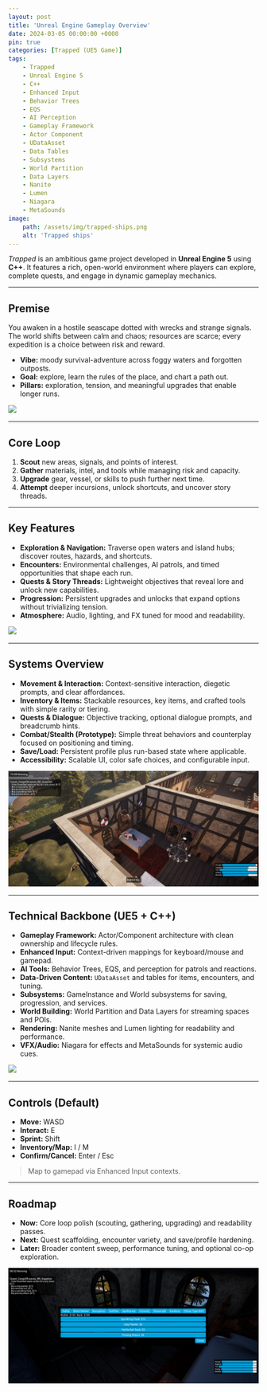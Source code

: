 ```yaml
---
layout: post
title: 'Unreal Engine Gameplay Overview'
date: 2024-03-05 00:00:00 +0000
pin: true
categories: [Trapped (UE5 Game)]
tags:
    - Trapped
    - Unreal Engine 5
    - C++
    - Enhanced Input
    - Behavior Trees
    - EQS
    - AI Perception
    - Gameplay Framework
    - Actor Component
    - UDataAsset
    - Data Tables
    - Subsystems
    - World Partition
    - Data Layers
    - Nanite
    - Lumen
    - Niagara
    - MetaSounds
image:
    path: /assets/img/trapped-ships.png
    alt: 'Trapped ships'
---
```


_Trapped_ is an ambitious game project developed in **Unreal Engine 5** using **C++**. It features a rich, open-world environment where players can explore, complete quests, and engage in dynamic gameplay mechanics.

---

## Premise

You awaken in a hostile seascape dotted with wrecks and strange signals. The world shifts between calm and chaos; resources are scarce; every expedition is a choice between risk and reward.

-   **Vibe:** moody survival-adventure across foggy waters and forgotten outposts.
-   **Goal:** explore, learn the rules of the place, and chart a path out.
-   **Pillars:** exploration, tension, and meaningful upgrades that enable longer runs.

![](/assets/img/trapped-hud.png)

---

## Core Loop

1. **Scout** new areas, signals, and points of interest.
2. **Gather** materials, intel, and tools while managing risk and capacity.
3. **Upgrade** gear, vessel, or skills to push further next time.
4. **Attempt** deeper incursions, unlock shortcuts, and uncover story threads.

---

## Key Features

-   **Exploration & Navigation:** Traverse open waters and island hubs; discover routes, hazards, and shortcuts.
-   **Encounters:** Environmental challenges, AI patrols, and timed opportunities that shape each run.
-   **Quests & Story Threads:** Lightweight objectives that reveal lore and unlock new capabilities.
-   **Progression:** Persistent upgrades and unlocks that expand options without trivializing tension.
-   **Atmosphere:** Audio, lighting, and FX tuned for mood and readability.

![](/assets/img/trapped-hud-2.png)

---

## Systems Overview

-   **Movement & Interaction:** Context-sensitive interaction, diegetic prompts, and clear affordances.
-   **Inventory & Items:** Stackable resources, key items, and crafted tools with simple rarity or tiering.
-   **Quests & Dialogue:** Objective tracking, optional dialogue prompts, and breadcrumb hints.
-   **Combat/Stealth (Prototype):** Simple threat behaviors and counterplay focused on positioning and timing.
-   **Save/Load:** Persistent profile plus run-based state where applicable.
-   **Accessibility:** Scalable UI, color safe choices, and configurable input.

![](/assets/img/trapped-ingame.png)

---

## Technical Backbone (UE5 + C++)

-   **Gameplay Framework:** Actor/Component architecture with clean ownership and lifecycle rules.
-   **Enhanced Input:** Context-driven mappings for keyboard/mouse and gamepad.
-   **AI Tools:** Behavior Trees, EQS, and perception for patrols and reactions.
-   **Data-Driven Content:** `UDataAsset` and tables for items, encounters, and tuning.
-   **Subsystems:** GameInstance and World subsystems for saving, progression, and services.
-   **World Building:** World Partition and Data Layers for streaming spaces and POIs.
-   **Rendering:** Nanite meshes and Lumen lighting for readability and performance.
-   **VFX/Audio:** Niagara for effects and MetaSounds for systemic audio cues.

![](/assets/img/trapped-ship-combat.png)

---

## Controls (Default)

-   **Move:** WASD
-   **Interact:** E
-   **Sprint:** Shift
-   **Inventory/Map:** I / M
-   **Confirm/Cancel:** Enter / Esc

> Map to gamepad via Enhanced Input contexts.

---

## Roadmap

-   **Now:** Core loop polish (scouting, gathering, upgrading) and readability passes.
-   **Next:** Quest scaffolding, encounter variety, and save/profile hardening.
-   **Later:** Broader content sweep, performance tuning, and optional co-op exploration.

![](/assets/img/trapped-basic-menu.png)
